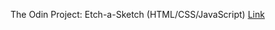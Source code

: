 The Odin Project: Etch-a-Sketch (HTML/CSS/JavaScript) [Link](https://mingyue-sun-dev.github.io/etch-a-sketch/)
